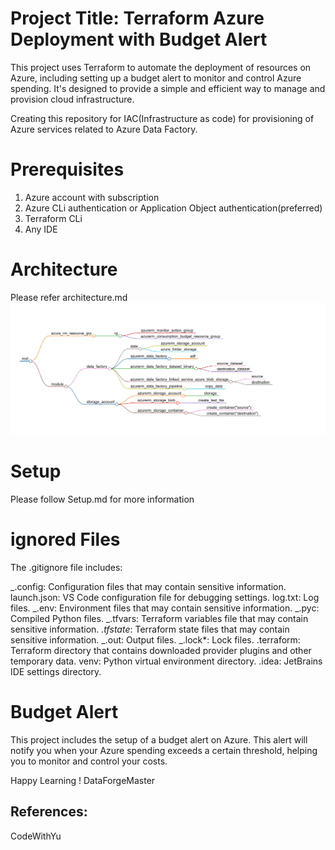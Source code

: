 # Project Title: Terraform Azure Deployment with Budget Alert

This project uses Terraform to automate the deployment of resources on Azure, including setting up a budget alert to monitor and control Azure spending. It's designed to provide a simple and efficient way to manage and provision cloud infrastructure.

Creating this repository for IAC(Infrastructure as code) for provisioning of Azure services related to Azure Data Factory.

# Prerequisites

1. Azure account with subscription
2. Azure CLi authentication or Application Object authentication(preferred)
3. Terraform CLi
4. Any IDE

# Architecture

Please refer architecture.md
![Architecture Diagram](image.png)

# Setup

Please follow Setup.md for more information

# ignored Files

The .gitignore file includes:

_.config: Configuration files that may contain sensitive information.
launch.json: VS Code configuration file for debugging settings.
log.txt: Log files.
_.env: Environment files that may contain sensitive information.
_.pyc: Compiled Python files.
_.tfvars: Terraform variables file that may contain sensitive information.
_.tfstate_: Terraform state files that may contain sensitive information.
_.out: Output files.
_.lock\*: Lock files.
.terraform: Terraform directory that contains downloaded provider plugins and other temporary data.
venv: Python virtual environment directory.
.idea: JetBrains IDE settings directory.

# Budget Alert

This project includes the setup of a budget alert on Azure. This alert will notify you when your Azure spending exceeds a certain threshold, helping you to monitor and control your costs.

Happy Learning !
DataForgeMaster

## References:

CodeWithYu
